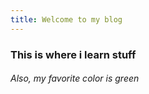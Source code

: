 ```yaml
---
title: Welcome to my blog
---
```


### This is where i learn stuff
###### Also, my favorite color is green

